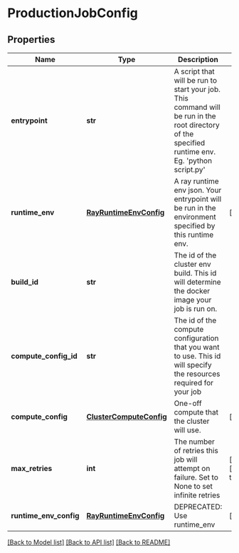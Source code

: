# ProductionJobConfig

## Properties
Name | Type | Description | Notes
------------ | ------------- | ------------- | -------------
**entrypoint** | **str** | A script that will be run to start your job. This command will be run in the root directory of the specified runtime env. Eg. &#39;python script.py&#39; | 
**runtime_env** | [**RayRuntimeEnvConfig**](RayRuntimeEnvConfig.md) | A ray runtime env json. Your entrypoint will be run in the environment specified by this runtime env. | [optional] 
**build_id** | **str** | The id of the cluster env build. This id will determine the docker image your job is run on. | 
**compute_config_id** | **str** | The id of the compute configuration that you want to use. This id will specify the resources required for your job | 
**compute_config** | [**ClusterComputeConfig**](ClusterComputeConfig.md) | One-off compute that the cluster will use. | [optional] 
**max_retries** | **int** | The number of retries this job will attempt on failure. Set to None to set infinite retries | [optional] [default to 5]
**runtime_env_config** | [**RayRuntimeEnvConfig**](RayRuntimeEnvConfig.md) | DEPRECATED: Use runtime_env | [optional] 

[[Back to Model list]](../README.md#documentation-for-models) [[Back to API list]](../README.md#documentation-for-api-endpoints) [[Back to README]](../README.md)


